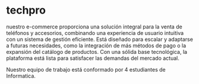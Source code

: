 # techpro

nuestro e-commerce proporciona una solución integral para la venta de teléfonos y accesorios, combinando una experiencia de usuario intuitiva con un sistema de gestión eficiente. Está diseñado para escalar y adaptarse a futuras necesidades, como la integración de más métodos de pago o la expansión del catálogo de productos. Con una sólida base tecnológica, la plataforma está lista para satisfacer las demandas del mercado actual.

Nuestro equipo de trabajo está conformado por 4 estudiantes de Informatica.
